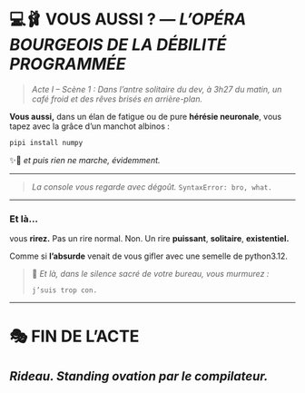 # 💻🩰 VOUS AUSSI ? — *L’OPÉRA BOURGEOIS DE LA DÉBILITÉ PROGRAMMÉE*

> *Acte I – Scène 1 : Dans l’antre solitaire du dev, à 3h27 du matin, un café froid et des rêves brisés en arrière-plan.*

**Vous aussi,**
dans un élan de fatigue
ou de pure **hérésie neuronale**,
vous tapez avec la grâce d’un manchot albinos :

```bash
pipi install numpy
```

✨🥀 *et puis rien ne marche, évidemment.*

---

> *La console vous regarde avec dégoût.*
> `SyntaxError: bro, what.`

---

### Et là…

vous **rirez.**
Pas un rire normal.
Non. Un rire **puissant**,
**solitaire**,
**existentiel.**

Comme si **l’absurde**
venait de vous gifler avec une semelle de python3.12.


> 💬 *Et là, dans le silence sacré de votre bureau, vous murmurez :*
>
> `j’suis trop con.`

---

# 🎭 FIN DE L’ACTE

## *Rideau. Standing ovation par le compilateur.*


